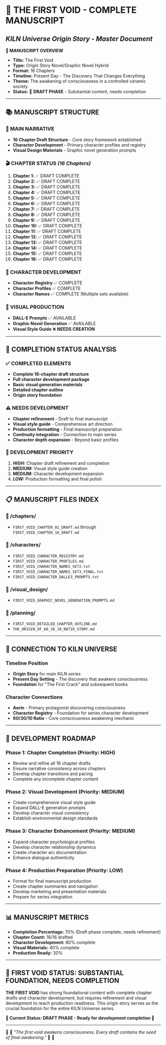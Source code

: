 # 📜 THE FIRST VOID - COMPLETE MANUSCRIPT
## *KILN Universe Origin Story - Master Document*

**🌟 MANUSCRIPT OVERVIEW**
- **Title:** The First Void
- **Type:** Origin Story Novel/Graphic Novel Hybrid
- **Format:** 16 Chapters
- **Timeline:** Present Day - The Discovery That Changes Everything
- **Theme:** The awakening of consciousness in a controlled ceramic society
- **Status:** 📝 **DRAFT PHASE** - Substantial content, needs completion

---

## 📚 **MANUSCRIPT STRUCTURE**

### **📖 MAIN NARRATIVE**
- **16 Chapter Draft Structure** - Core story framework established
- **Character Development** - Primary character profiles and registry
- **Visual Design Materials** - Graphic novel generation prompts

### **🎬 CHAPTER STATUS** *(16 Chapters)*
1. **Chapter 1:** ✅ DRAFT COMPLETE
2. **Chapter 2:** ✅ DRAFT COMPLETE
3. **Chapter 3:** ✅ DRAFT COMPLETE
4. **Chapter 4:** ✅ DRAFT COMPLETE
5. **Chapter 5:** ✅ DRAFT COMPLETE
6. **Chapter 6:** ✅ DRAFT COMPLETE
7. **Chapter 7:** ✅ DRAFT COMPLETE
8. **Chapter 8:** ✅ DRAFT COMPLETE
9. **Chapter 9:** ✅ DRAFT COMPLETE
10. **Chapter 10:** ✅ DRAFT COMPLETE
11. **Chapter 11:** ✅ DRAFT COMPLETE
12. **Chapter 12:** ✅ DRAFT COMPLETE
13. **Chapter 13:** ✅ DRAFT COMPLETE
14. **Chapter 14:** ✅ DRAFT COMPLETE
15. **Chapter 15:** ✅ DRAFT COMPLETE
16. **Chapter 16:** ✅ DRAFT COMPLETE

### **👥 CHARACTER DEVELOPMENT**
- **Character Registry** ✅ COMPLETE
- **Character Profiles** ✅ COMPLETE
- **Character Names** ✅ COMPLETE (Multiple sets available)

### **🎨 VISUAL PRODUCTION**
- **DALL-E Prompts** ✅ AVAILABLE
- **Graphic Novel Generation** ✅ AVAILABLE
- **Visual Style Guide** ❌ **NEEDS CREATION**

---

## 🎯 **COMPLETION STATUS ANALYSIS**

### **✅ COMPLETED ELEMENTS**
- **Complete 16-chapter draft structure**
- **Full character development package**
- **Basic visual generation materials**
- **Detailed chapter outline**
- **Origin story foundation**

### **⚠️ NEEDS DEVELOPMENT**
- **Chapter refinement** - Draft to final manuscript
- **Visual style guide** - Comprehensive art direction
- **Production formatting** - Final manuscript preparation
- **Continuity integration** - Connection to main series
- **Character depth expansion** - Beyond basic profiles

### **🔄 DEVELOPMENT PRIORITY**
1. **HIGH:** Chapter draft refinement and completion
2. **MEDIUM:** Visual style guide creation
3. **MEDIUM:** Character development expansion
4. **LOW:** Production formatting and final polish

---

## 📋 **MANUSCRIPT FILES INDEX**

### **📁 /chapters/**
- `FIRST_VOID_CHAPTER_01_DRAFT.md` through `FIRST_VOID_CHAPTER_16_DRAFT.md`

### **📁 /characters/**
- `FIRST_VOID_CHARACTER_REGISTRY.md`
- `FIRST_VOID_CHARACTER_PROFILES.md`
- `FIRST_VOID_CHARACTER_NAMES_SET2.txt`
- `FIRST_VOID_CHARACTER_NAMES_SET3_FINAL.txt`
- `FIRST_VOID_CHARACTER_DALLE3_PROMPTS.txt`

### **📁 /visual_design/**
- `FIRST_VOID_GRAPHIC_NOVEL_GENERATION_PROMPTS.md`

### **📁 /planning/**
- `FIRST_VOID_DETAILED_CHAPTER_OUTLINE.md`
- `THE_ORIGIN_OF_60_30_10_RATIO_STORY.md`

---

## 🔗 **CONNECTION TO KILN UNIVERSE**

### **Timeline Position**
- **Origin Story** for main KILN series
- **Present Day Setting** - The discovery that awakens consciousness
- **Foundation** for "The First Crack" and subsequent books

### **Character Connections**
- **Aerin** - Primary protagonist discovering consciousness
- **Character Registry** - Foundation for series character development
- **60/30/10 Ratio** - Core consciousness awakening mechanic

---

## 🚧 **DEVELOPMENT ROADMAP**

### **Phase 1: Chapter Completion** (Priority: HIGH)
- Review and refine all 16 chapter drafts
- Ensure narrative consistency across chapters
- Develop chapter transitions and pacing
- Complete any incomplete chapter content

### **Phase 2: Visual Development** (Priority: MEDIUM)
- Create comprehensive visual style guide
- Expand DALL-E generation prompts
- Develop character visual consistency
- Establish environmental design standards

### **Phase 3: Character Enhancement** (Priority: MEDIUM)
- Expand character psychological profiles
- Develop character relationship dynamics
- Create character arc documentation
- Enhance dialogue authenticity

### **Phase 4: Production Preparation** (Priority: LOW)
- Format for final manuscript production
- Create chapter summaries and navigation
- Develop marketing and presentation materials
- Prepare for series integration

---

## 📊 **MANUSCRIPT METRICS**

- **Completion Percentage:** 70% (Draft phase complete, needs refinement)
- **Chapter Count:** 16/16 drafted
- **Character Development:** 80% complete
- **Visual Materials:** 40% complete
- **Production Ready:** 30%

---

## 🏺 **FIRST VOID STATUS: SUBSTANTIAL FOUNDATION, NEEDS COMPLETION**

**THE FIRST VOID** has strong foundational content with complete chapter drafts and character development, but requires refinement and visual development to reach production readiness. This origin story serves as the crucial foundation for the entire KILN Universe series.

**📜 Current Status: DRAFT PHASE - Ready for development completion 📜**

---

🏺 📜 *"The first void awakens consciousness. Every draft contains the seed of final awakening."* 📜 🏺